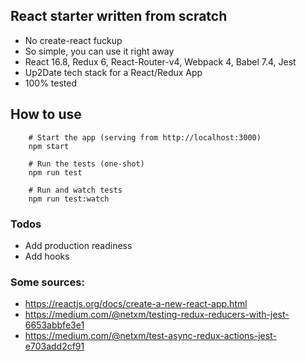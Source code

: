 ## React starter written from scratch
- No create-react fuckup
- So simple, you can use it right away
- React 16.8, Redux 6, React-Router-v4, Webpack 4, Babel 7.4, Jest
- Up2Date tech stack for a React/Redux App
- 100% tested

## How to use 

```
    # Start the app (serving from http://localhost:3000)
    npm start
    
    # Run the tests (one-shot)
    npm run test
    
    # Run and watch tests 
    npm run test:watch
```

### Todos
- Add production readiness
- Add hooks

### Some sources: 
- https://reactjs.org/docs/create-a-new-react-app.html
- https://medium.com/@netxm/testing-redux-reducers-with-jest-6653abbfe3e1
- https://medium.com/@netxm/test-async-redux-actions-jest-e703add2cf91
